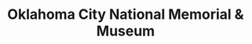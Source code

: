 ---
layout: repo
title: "Oklahoma City National Memorial & Museum"
id: 24539
permalink: repos/24539/
---
